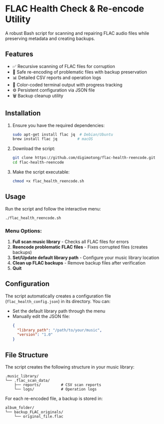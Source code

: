 # FLAC Health Check & Re-encode Utility

A robust Bash script for scanning and repairing FLAC audio files while preserving metadata and creating backups.

## Features

- ✅ Recursive scanning of FLAC files for corruption
- 🔄 Safe re-encoding of problematic files with backup preservation
- 📊 Detailed CSV reports and operation logs
- 🎨 Color-coded terminal output with progress tracking
- ⚙️ Persistent configuration via JSON file
- 🗑️ Backup cleanup utility

## Installation

1. Ensure you have the required dependencies:
   ```bash
   sudo apt-get install flac jq  # Debian/Ubuntu
   brew install flac jq         # macOS
   ```

2. Download the script:
   ```bash
   git clone https://github.com/digimotong/flac-health-reencode.git
   cd flac-health-reencode
   ```

3. Make the script executable:
   ```bash
   chmod +x flac_health_reencode.sh
   ```

## Usage

Run the script and follow the interactive menu:
```bash
./flac_health_reencode.sh
```

### Menu Options:
1. **Full scan music library** - Checks all FLAC files for errors
2. **Reencode problematic FLAC files** - Fixes corrupted files (creates backups)
3. **Set/Update default library path** - Configure your music library location
4. **Clean up FLAC backups** - Remove backup files after verification
5. **Quit**

## Configuration

The script automatically creates a configuration file (`flac_health_config.json`) in its directory. You can:
- Set the default library path through the menu
- Manually edit the JSON file:
  ```json
  {
    "library_path": "/path/to/your/music",
    "version": "1.0"
  }
  ```

## File Structure

The script creates the following structure in your music library:
```
.music_library/
└── .flac_scan_data/
    ├── reports/         # CSV scan reports
    └── logs/            # Operation logs
```

For each re-encoded file, a backup is stored in:
```
album_folder/
└── backup_FLAC_originals/
    └── original_file.flac
```
